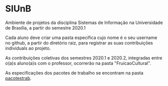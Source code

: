 # SIUnB
Ambiente de projetos da disciplina Sistemas de Informação na Universidade de Brasília, a partir do semestre 2020.1

Cada aluno deve criar uma pasta específica cujo nome é o seu username no github, a partir do diretório raiz, para registrar as suas contribuições individuals ao projeto.

As contribuições coletivas dos semestres 2020.1 e 2020.2, integradas entre o(a)s aluno(a)s com o professor, ocorrerão na pasta "FruicaoCultural".

As especificações dos pacotes de trabalho se encontram na pasta [pacotestrab](pacotestrab/README.md).
